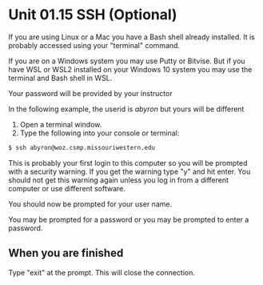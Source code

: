 # Unit 01.15 SSH (Optional)

If you are using Linux or a Mac you have a Bash shell already installed.  It is probably accessed using your "terminal" command.

If you are on a Windows system you may use Putty or Bitvise.  But if you have WSL or WSL2 installed on your Windows 10 system you may use the terminal and Bash shell in WSL.

Your password will be provided by your instructor

In the following example, the userid is *abyron* but yours will be different

1. Open a terminal window.  
2. Type the following into your console or terminal:

```bash
$ ssh abyron@woz.csmp.missouriwestern.edu
```

This is probably your first login to this computer so you will be prompted with a security warning.  If you get the warning type "y" and hit enter.  You should not get this warning again unless you log in from a different computer or use different software.

You should now be prompted for your user name.  

You may be prompted for a password or you may be prompted to enter a password.


## When you are finished

Type "exit" at the prompt.  This will close the connection.